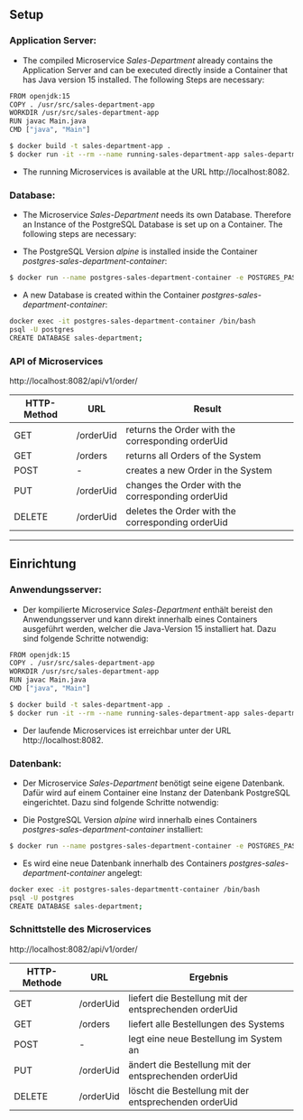 ## Setup

### Application Server:
* The compiled Microservice *Sales-Department* already contains the Application Server and can be executed directly inside a Container that has Java version 15 installed. The following Steps are necessary:

```sh
FROM openjdk:15
COPY . /usr/src/sales-department-app
WORKDIR /usr/src/sales-department-app
RUN javac Main.java
CMD ["java", "Main"]
```

```sh
$ docker build -t sales-department-app .
$ docker run -it --rm --name running-sales-department-app sales-department-app
```

* The running Microservices is available at the URL http://localhost:8082.

### Database:

* The Microservice *Sales-Department* needs its own Database. Therefore an Instance of the PostgreSQL Database is set up on a Container. The following steps are necessary:

* The PostgreSQL Version *alpine* is installed inside the Container *postgres-sales-department-container*:

```sh
$ docker run --name postgres-sales-department-container -e POSTGRES_PASSWORD=sales-department -d -p 5434:5432 postgres:alpine
```

* A new Database is created within the Container *postgres-sales-department-container*:

```sh
docker exec -it postgres-sales-department-container /bin/bash
psql -U postgres
CREATE DATABASE sales-department;
```

### API of Microservices

http://localhost:8082/api/v1/order/

| HTTP-Method | URL | Result |
| --- | --- | --- |
| GET | /orderUid | returns the Order with the corresponding orderUid |
| GET | /orders | returns all Orders of the System |
| POST | - | creates a new Order in the System |
| PUT | /orderUid | changes the Order with the corresponding orderUid |
| DELETE | /orderUid | deletes the Order with the corresponding orderUid |
___

## Einrichtung
### Anwendungsserver:

* Der kompilierte Microservice *Sales-Department* enthält bereist den Anwendungsserver und kann direkt innerhalb eines Containers ausgeführt werden, welcher die Java-Version 15 installiert hat. Dazu sind folgende Schritte notwendig:

```sh
FROM openjdk:15
COPY . /usr/src/sales-department-app
WORKDIR /usr/src/sales-department-app
RUN javac Main.java
CMD ["java", "Main"]
```

```sh
$ docker build -t sales-department-app .
$ docker run -it --rm --name running-sales-department-app sales-department-app
```

* Der laufende Microservices ist erreichbar unter der URL http://localhost:8082.

### Datenbank:

* Der Microservice *Sales-Department* benötigt seine eigene Datenbank. Dafür wird auf einem Container eine Instanz der Datenbank PostgreSQL eingerichtet. Dazu sind folgende Schritte notwendig:

* Die PostgreSQL Version *alpine* wird innerhalb eines Containers *postgres-sales-department-container* installiert:

```sh
$ docker run --name postgres-sales-department-container -e POSTGRES_PASSWORD=sales-department -d -p 5434:5432 postgres:alpine
```

* Es wird eine neue Datenbank innerhalb des Containers *postgres-sales-department-container* angelegt:

```sh
docker exec -it postgres-sales-departmentt-container /bin/bash
psql -U postgres
CREATE DATABASE sales-department;
```

### Schnittstelle des Microservices

http://localhost:8082/api/v1/order/

| HTTP-Methode | URL | Ergebnis |
| --- | --- | --- |
| GET | /orderUid | liefert die Bestellung mit der entsprechenden orderUid |
| GET | /orders | liefert alle Bestellungen des Systems |
| POST | - | legt eine neue Bestellung im System an |
| PUT | /orderUid | ändert die Bestellung mit der entsprechenden orderUid |
| DELETE | /orderUid | löscht die Bestellung mit der entsprechenden orderUid |
